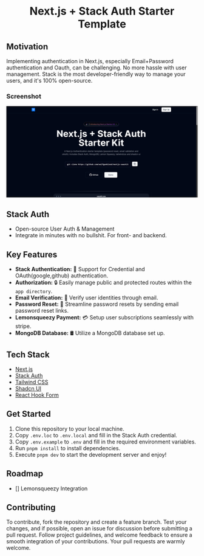 <h1 align="center">Next.js + Stack Auth Starter Template</h1>
<!-- 
![](https://img.shields.io/badge/contributors-1-white)
![](https://img.shields.io/badge/commits-20-white)
![](https://img.shields.io/badge/test%20coverage-96%25-brightgreen)
![](https://img.shields.io/badge/open%20source-true-brightgree) -->

## Motivation

Implementing authentication in Next.js, especially Email+Password authentication and Oauth, can be challenging. 
No more hassle with user management. Stack is the most developer-friendly way to manage your users, and it's 100% open-source.

### Screenshot

![screenshot](./screenshot.png)


## Stack Auth

- Open-source User Auth & Management
- Integrate in minutes with no bullshit. For front- and backend.

## Key Features

- **Stack Authentication:** 💼 Support for Credential and OAuth(google,github) authentication.
- **Authorization:** 🔒 Easily manage public and protected routes within the `app directory`.
- **Email Verification:** 📧 Verify user identities through email.
- **Password Reset:** 🔑 Streamline password resets by sending email password reset links.
- **Lemonsqueezy Payment:** 💳 Setup user subscriptions seamlessly with stripe.
- **MongoDB Database:** 🛢️ Utilize a MongoDB database set up.

## Tech Stack

- [Next.js](https://nextjs.org)
- [Stack Auth](https://stack-auth.com/)
- [Tailwind CSS](https://tailwindcss.com)
- [Shadcn UI](https://ui.shadcn.com/)
- [React Hook Form](https://www.react-hook-form.com/)

## Get Started

1. Clone this repository to your local machine.
2. Copy `.env.loc` to `.env.local` and fill in the Stack Auth credential.
3. Copy `.env.example` to `.env` and fill in the required environment variables.
4. Run `pnpm install` to install dependencies.
8. Execute `pnpm dev` to start the development server and enjoy!

## Roadmap

- [] Lemonsqueezy Integration


## Contributing

To contribute, fork the repository and create a feature branch. Test your changes, and if possible, open an issue for discussion before submitting a pull request. Follow project guidelines, and welcome feedback to ensure a smooth integration of your contributions. Your pull requests are warmly welcome.